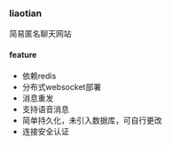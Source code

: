 ### liaotian

简易匿名聊天网站

#### feature

* 依赖redis
* 分布式websocket部署
* 消息重发
* 支持语音消息
* 简单持久化，未引入数据库，可自行更改
* 连接安全认证
